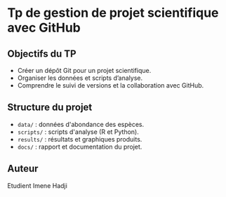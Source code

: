 
# Tp de gestion de projet scientifique avec GitHub

## Objectifs du TP
- Créer un dépôt Git pour un projet scientifique.
- Organiser les données et scripts d’analyse.
- Comprendre le suivi de versions et la collaboration avec GitHub.

## Structure du projet
- `data/` : données d'abondance des espèces.
- `scripts/` : scripts d'analyse (R et Python).
- `results/` : résultats et graphiques produits.
- `docs/` : rapport et documentation du projet.

## Auteur
 Etudient Imene Hadji
